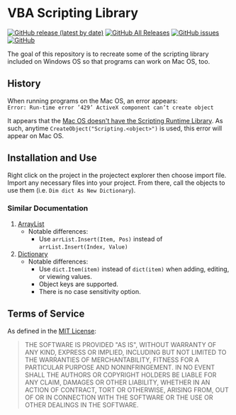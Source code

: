 # VBA Scripting Library
[![GitHub release (latest by date)](https://img.shields.io/github/v/release/WolfpackWilson/VBA-Scripting-Library)](https://github.com/WolfpackWilson/VBA-Scripting-Library/releases)
[![GitHub All Releases](https://img.shields.io/github/downloads/WolfpackWilson/VBA-Scripting-Library/total)](https://github.com/WolfpackWilson/VBA-Scripting-Library/releases/latest)
[![GitHub issues](https://img.shields.io/github/issues/WolfpackWilson/VBA-Scripting-Library)](https://github.com/WolfpackWilson/VBA-Scripting-Library/issues)
[![GitHub](https://img.shields.io/github/license/WolfpackWilson/VBA-Scripting-Library)](https://github.com/WolfpackWilson/VBA-Scripting-Library/blob/master/LICENSE)

The goal of this repository is to recreate some of the scripting library included
on Windows OS so that programs can work on Mac OS, too.

## History
When running programs on the Mac OS, an error appears:<br>
`Error: Run-time error ’429’ ActiveX component can’t create object`

It appears that the 
[Mac OS doesn't have the Scripting Runtime Library](https://stackoverflow.com/questions/4670420/how-can-i-install-use-scripting-filesystemobject-in-excel-2010-for-mac). 
As such, anytime `CreateObject("Scripting.<object>")` is used, this error will appear on Mac OS.

## Installation and Use
Right click on the project in the projectect explorer then choose import file. Import any necessary files into your project. From there, call the objects to use them (i.e. `Dim dict As New Dictionary`).

### Similar Documentation
1. [ArrayList](https://excelmacromastery.com/vba-arraylist/)
    - Notable differences:
        - Use `arrList.Insert(Item, Pos)` instead of `arrList.Insert(Index, Value)`
1. [Dictionary](https://excelmacromastery.com/vba-dictionary/)
    - Notable differences:
        - Use `dict.Item(item)` instead of `dict(item)` when adding, editing, or viewing values.
        - Object keys are supported.
        - There is no case sensitivity option.

## Terms of Service
As defined in the [MIT License](https://github.com/TheEric960/VBA-Scripting-Library/blob/master/LICENSE):
> THE SOFTWARE IS PROVIDED "AS IS", WITHOUT WARRANTY OF ANY KIND, EXPRESS OR
IMPLIED, INCLUDING BUT NOT LIMITED TO THE WARRANTIES OF MERCHANTABILITY,
FITNESS FOR A PARTICULAR PURPOSE AND NONINFRINGEMENT. IN NO EVENT SHALL THE
AUTHORS OR COPYRIGHT HOLDERS BE LIABLE FOR ANY CLAIM, DAMAGES OR OTHER
LIABILITY, WHETHER IN AN ACTION OF CONTRACT, TORT OR OTHERWISE, ARISING FROM,
OUT OF OR IN CONNECTION WITH THE SOFTWARE OR THE USE OR OTHER DEALINGS IN THE
SOFTWARE.
